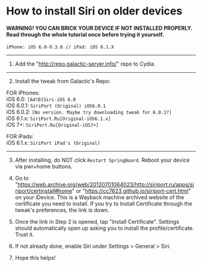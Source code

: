 # How to install Siri on older devices
#### WARNING! YOU CAN BRICK YOUR DEVICE IF NOT INSTALLED PROPERLY. Read through the whole tutorial once before trying it yourself.
`iPhone: iOS 6.0-9.3.6 // iPad: iOS 6.1.X`  

***

1. Add the "http://repo.galactic-server.info/" repo to Cydia.
   
***

2. Install the tweak from Galactic's Repo:

FOR iPhones:  
iOS 6.0: `[Ad!D]Siri-iOS 6.0`  
iOS 6.0.1: `SiriPort (Original) iOS6.0.1`  
iOS 6.0.2: `[No version. Maybe try downloading tweak for 6.0.1?]`  
iOS 6.1.x: `SiriPort.Ru[Original-iOS6.1.x]`  
iOS 7+: `SiriPort.Ru[Original-iOS7+]`

FOR iPads:  
iOS 6.1.x: `SiriPort iPad's (Original)`

***

3. After installing, do NOT click `Restart SpringBoard`. Reboot your device via pwr+home buttons.

4. Go to "https://web.archive.org/web/20120701064023/http://siriport.ru/apps/siriport/certinstall#home" or "https://cc7623.github.io/siriport-cert.html" on your iDevice. This is a Wayback machine archived website of the certificate you need to install. If you try to Install Certificate through the tweak's preferences, the link is down.

5. Once the link in Step 2 is opened, tap "Install Certificate". Settings should automatically open up asking you to install the profile/certificate. Trust it.

6. If not already done, enable Siri under Settings > General > Siri.

10. Hope this helps!
